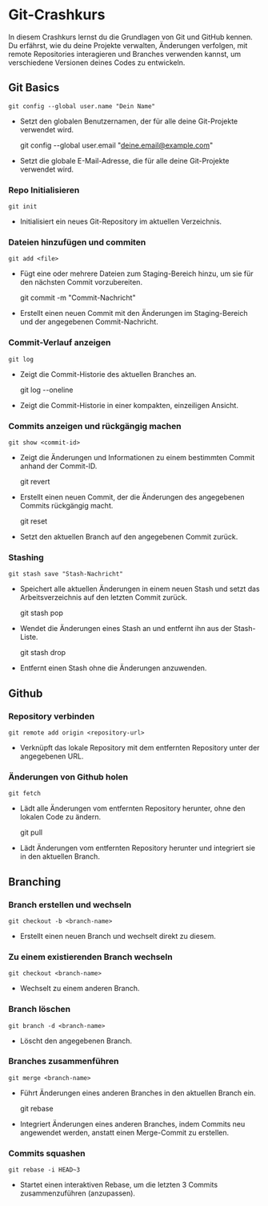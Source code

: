 # Git-Crashkurs

In diesem Crashkurs lernst du die Grundlagen von Git und GitHub kennen. Du erfährst, wie du deine Projekte verwalten, Änderungen verfolgen, mit remote Repositories interagieren und Branches verwenden kannst, um verschiedene Versionen deines Codes zu entwickeln.

## Git Basics

    git config --global user.name "Dein Name"

- Setzt den globalen Benutzernamen, der für alle deine Git-Projekte verwendet wird.

  git config --global user.email "deine.email@example.com"

- Setzt die globale E-Mail-Adresse, die für alle deine Git-Projekte verwendet wird.

### Repo Initialisieren

    git init

- Initialisiert ein neues Git-Repository im aktuellen Verzeichnis.

### Dateien hinzufügen und commiten

    git add <file>

- Fügt eine oder mehrere Dateien zum Staging-Bereich hinzu, um sie für den nächsten Commit vorzubereiten.

  git commit -m "Commit-Nachricht"

- Erstellt einen neuen Commit mit den Änderungen im Staging-Bereich und der angegebenen Commit-Nachricht.

### Commit-Verlauf anzeigen

    git log

- Zeigt die Commit-Historie des aktuellen Branches an.

  git log --oneline

- Zeigt die Commit-Historie in einer kompakten, einzeiligen Ansicht.

### Commits anzeigen und rückgängig machen

    git show <commit-id>

- Zeigt die Änderungen und Informationen zu einem bestimmten Commit anhand der Commit-ID.

  git revert <commit-id>

- Erstellt einen neuen Commit, der die Änderungen des angegebenen Commits rückgängig macht.

  git reset <commit-id>

- Setzt den aktuellen Branch auf den angegebenen Commit zurück.

### Stashing

    git stash save "Stash-Nachricht"

- Speichert alle aktuellen Änderungen in einem neuen Stash und setzt das Arbeitsverzeichnis auf den letzten Commit zurück.

  git stash pop <stash-id>

- Wendet die Änderungen eines Stash an und entfernt ihn aus der Stash-Liste.

  git stash drop <stash-id>

- Entfernt einen Stash ohne die Änderungen anzuwenden.

## Github

### Repository verbinden

    git remote add origin <repository-url>

- Verknüpft das lokale Repository mit dem entfernten Repository unter der angegebenen URL.

### Änderungen von Github holen

    git fetch

- Lädt alle Änderungen vom entfernten Repository herunter, ohne den lokalen Code zu ändern.

  git pull

- Lädt Änderungen vom entfernten Repository herunter und integriert sie in den aktuellen Branch.

## Branching

### Branch erstellen und wechseln

    git checkout -b <branch-name>

- Erstellt einen neuen Branch und wechselt direkt zu diesem.

### Zu einem existierenden Branch wechseln

    git checkout <branch-name>

- Wechselt zu einem anderen Branch.

### Branch löschen

    git branch -d <branch-name>

- Löscht den angegebenen Branch.

### Branches zusammenführen

    git merge <branch-name>

- Führt Änderungen eines anderen Branches in den aktuellen Branch ein.

  git rebase <branch-name>

- Integriert Änderungen eines anderen Branches, indem Commits neu angewendet werden, anstatt einen Merge-Commit zu erstellen.

### Commits squashen

    git rebase -i HEAD~3

- Startet einen interaktiven Rebase, um die letzten 3 Commits zusammenzuführen (anzupassen).

